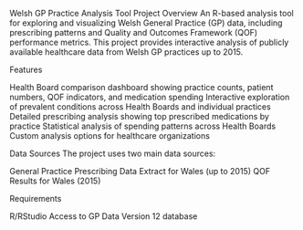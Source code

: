 Welsh GP Practice Analysis Tool
Project Overview
An R-based analysis tool for exploring and visualizing Welsh General Practice (GP) data, including prescribing patterns and Quality and Outcomes Framework (QOF) performance metrics. 
This project provides interactive analysis of publicly available healthcare data from Welsh GP practices up to 2015.

Features

Health Board comparison dashboard showing practice counts, patient numbers, QOF indicators, and medication spending
Interactive exploration of prevalent conditions across Health Boards and individual practices
Detailed prescribing analysis showing top prescribed medications by practice
Statistical analysis of spending patterns across Health Boards
Custom analysis options for healthcare organizations

Data Sources
The project uses two main data sources:

General Practice Prescribing Data Extract for Wales (up to 2015)
QOF Results for Wales (2015)

Requirements

R/RStudio
Access to GP Data Version 12 database
